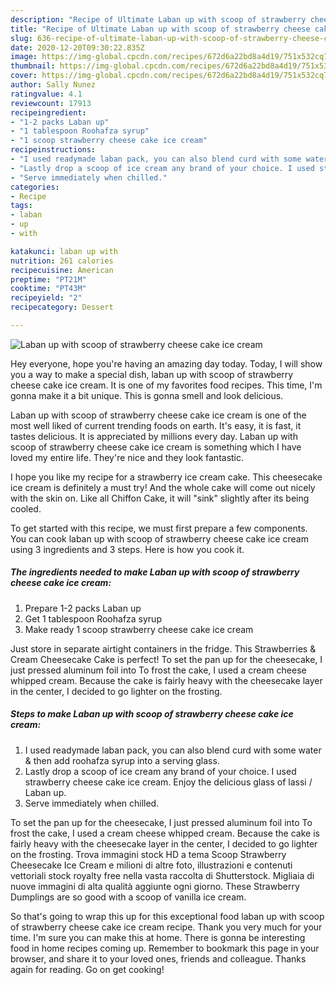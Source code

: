 ```yaml
---
description: "Recipe of Ultimate Laban up with scoop of strawberry cheese cake ice cream"
title: "Recipe of Ultimate Laban up with scoop of strawberry cheese cake ice cream"
slug: 636-recipe-of-ultimate-laban-up-with-scoop-of-strawberry-cheese-cake-ice-cream
date: 2020-12-20T09:30:22.835Z
image: https://img-global.cpcdn.com/recipes/672d6a22bd8a4d19/751x532cq70/laban-up-with-scoop-of-strawberry-cheese-cake-ice-cream-recipe-main-photo.jpg
thumbnail: https://img-global.cpcdn.com/recipes/672d6a22bd8a4d19/751x532cq70/laban-up-with-scoop-of-strawberry-cheese-cake-ice-cream-recipe-main-photo.jpg
cover: https://img-global.cpcdn.com/recipes/672d6a22bd8a4d19/751x532cq70/laban-up-with-scoop-of-strawberry-cheese-cake-ice-cream-recipe-main-photo.jpg
author: Sally Nunez
ratingvalue: 4.1
reviewcount: 17913
recipeingredient:
- "1-2 packs Laban up"
- "1 tablespoon Roohafza syrup"
- "1 scoop strawberry cheese cake ice cream"
recipeinstructions:
- "I used readymade laban pack, you can also blend curd with some water &amp; then add roohafza syrup into a serving glass."
- "Lastly drop a scoop of ice cream any brand of your choice. I used strawberry cheese cake ice cream. Enjoy the delicious glass of lassi / Laban up."
- "Serve immediately when chilled."
categories:
- Recipe
tags:
- laban
- up
- with

katakunci: laban up with 
nutrition: 261 calories
recipecuisine: American
preptime: "PT21M"
cooktime: "PT43M"
recipeyield: "2"
recipecategory: Dessert

---
```



![Laban up with scoop of strawberry cheese cake ice cream](https://img-global.cpcdn.com/recipes/672d6a22bd8a4d19/751x532cq70/laban-up-with-scoop-of-strawberry-cheese-cake-ice-cream-recipe-main-photo.jpg)

Hey everyone, hope you're having an amazing day today. Today, I will show you a way to make a special dish, laban up with scoop of strawberry cheese cake ice cream. It is one of my favorites food recipes. This time, I'm gonna make it a bit unique. This is gonna smell and look delicious.

Laban up with scoop of strawberry cheese cake ice cream is one of the most well liked of current trending foods on earth. It's easy, it is fast, it tastes delicious. It is appreciated by millions every day. Laban up with scoop of strawberry cheese cake ice cream is something which I have loved my entire life. They're nice and they look fantastic.

I hope you like my recipe for a strawberry ice cream cake. This cheesecake ice cream is definitely a must try! And the whole cake will come out nicely with the skin on. Like all Chiffon Cake, it will &#34;sink&#34; slightly after its being cooled.


To get started with this recipe, we must first prepare a few components. You can cook laban up with scoop of strawberry cheese cake ice cream using 3 ingredients and 3 steps. Here is how you cook it.

<!--inarticleads1-->

##### The ingredients needed to make Laban up with scoop of strawberry cheese cake ice cream:

1. Prepare 1-2 packs Laban up
1. Get 1 tablespoon Roohafza syrup
1. Make ready 1 scoop strawberry cheese cake ice cream


Just store in separate airtight containers in the fridge. This Strawberries &amp; Cream Cheesecake Cake is perfect! To set the pan up for the cheesecake, I just pressed aluminum foil into To frost the cake, I used a cream cheese whipped cream. Because the cake is fairly heavy with the cheesecake layer in the center, I decided to go lighter on the frosting. 

<!--inarticleads2-->

##### Steps to make Laban up with scoop of strawberry cheese cake ice cream:

1. I used readymade laban pack, you can also blend curd with some water &amp; then add roohafza syrup into a serving glass.
1. Lastly drop a scoop of ice cream any brand of your choice. I used strawberry cheese cake ice cream. Enjoy the delicious glass of lassi / Laban up.
1. Serve immediately when chilled.


To set the pan up for the cheesecake, I just pressed aluminum foil into To frost the cake, I used a cream cheese whipped cream. Because the cake is fairly heavy with the cheesecake layer in the center, I decided to go lighter on the frosting. Trova immagini stock HD a tema Scoop Strawberry Cheesecake Ice Cream e milioni di altre foto, illustrazioni e contenuti vettoriali stock royalty free nella vasta raccolta di Shutterstock. Migliaia di nuove immagini di alta qualità aggiunte ogni giorno. These Strawberry Dumplings are so good with a scoop of vanilla ice cream. 

So that's going to wrap this up for this exceptional food laban up with scoop of strawberry cheese cake ice cream recipe. Thank you very much for your time. I'm sure you can make this at home. There is gonna be interesting food in home recipes coming up. Remember to bookmark this page in your browser, and share it to your loved ones, friends and colleague. Thanks again for reading. Go on get cooking!
